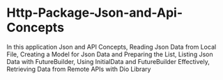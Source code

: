 # Http-Package-Json-and-Api-Concepts
In this application Json and API Concepts, Reading Json Data from Local File, Creating a Model for Json Data and Preparing the List, Listing Json Data with FutureBuilder, Using InitialData and FutureBuilder Effectively, Retrieving Data from Remote APIs with Dio Library
